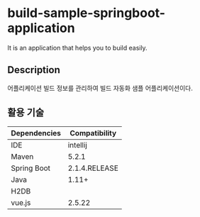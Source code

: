 # build-sample-springboot-application
It is an application that helps you to build easily.

## Description
어플리케이션 빌드 정보를 관리하여 빌드 자동화 샘플 어플리케이션이다.

## 활용 기술
|Dependencies|Compatibility|
|-------------|-------------|
|IDE|intellij|
|Maven|5.2.1|
|Spring Boot|2.1.4.RELEASE|
|Java|1.11+|
|H2DB||
|vue.js|2.5.22|
